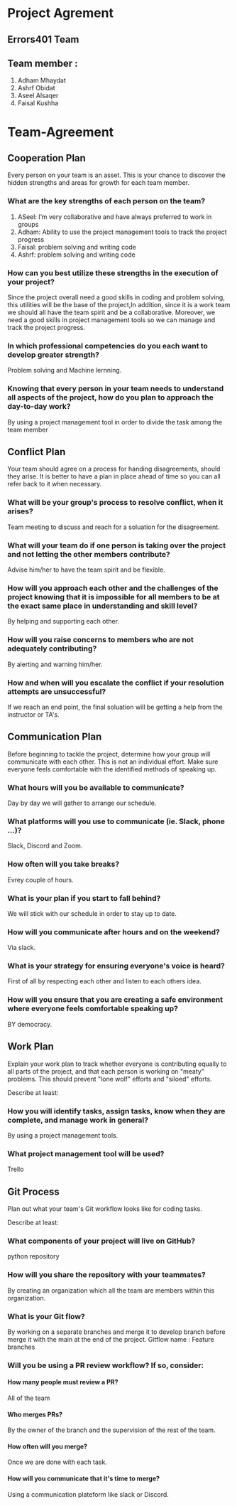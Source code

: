 # Project Agrement

## Errors401 Team

## Team member :
1. Adham Mhaydat
2. Ashrf Obidat
3. Aseel Alsaqer
4. Faisal Kushha

# Team-Agreement
## Cooperation Plan
Every person on your team is an asset. This is your chance to discover the hidden strengths and areas for growth for each team member.


### What are the key strengths of each person on the team?
1. ASeel: I’m very collaborative and have always preferred to work in groups
2. Adham: Ability to use the project management tools to track the project progress 
3. Faisal: problem solving and writing code
4. Ashrf: problem solving and writing code 


### How can you best utilize these strengths in the execution of your project?
Since the project overall need a good skills in coding and problem solving, this utilities will be the base of the project,In addition, since it is a work team we should all have the team spirit and be a collaborative. Moreover, we need a good skills in project management tools so we can manage and track the project progress.

### In which professional competencies do you each want to develop greater strength?
Problem solving and Machine lernning.
### Knowing that every person in your team needs to understand all aspects of the project, how do you plan to approach the day-to-day work?
By using a project management tool in order to divide the task among the team member


## Conflict Plan
Your team should agree on a process for handing disagreements, should they arise. It is better to have a plan in place ahead of time so you can all refer back to it when necessary.



### What will be your group's process to resolve conflict, when it arises?
Team meeting to discuss and reach for a soluation for the disagreement.

### What will your team do if one person is taking over the project and not letting the other members contribute?
Advise him/her to have the team spirit and be flexible.

### How will you approach each other and the challenges of the project knowing that it is impossible for all members to be at the exact same place in understanding and skill level?
By helping and supporting each other.

### How will you raise concerns to members who are not adequately contributing?
By alerting and warning him/her.

### How and when will you escalate the conflict if your resolution attempts are unsuccessful?
If we reach an end point, the final soluation will be getting a help from the instructor or TA's.

## Communication Plan
Before beginning to tackle the project, determine how your group will communicate with each other. This is not an individual effort. Make sure everyone feels comfortable with the identified methods of speaking up.



### What hours will you be available to communicate?
Day by day we will gather to arrange our schedule.

### What platforms will you use to communicate (ie. Slack, phone …)?
Slack, Discord and Zoom.

### How often will you take breaks?
Evrey couple of hours.

### What is your plan if you start to fall behind?
We will stick with our schedule in order to stay up to date.

### How will you communicate after hours and on the weekend?
Via slack.

### What is your strategy for ensuring everyone's voice is heard?
First of all by respecting each other and listen to each others idea.

### How will you ensure that you are creating a safe environment where everyone feels comfortable speaking up?
BY democracy.

## Work Plan
Explain your work plan to track whether everyone is contributing equally to all parts of the project, and that each person is working on "meaty" problems. This should prevent "lone wolf" efforts and "siloed" efforts.

Describe at least:

### How you will identify tasks, assign tasks, know when they are complete, and manage work in general?
By using a project management tools.

### What project management tool will be used?
Trello

## Git Process
Plan out what your team's Git workflow looks like for coding tasks.

Describe at least:

### What components of your project will live on GitHub?
python repository

### How will you share the repository with your teammates?
By creating an organization which all the team are  members within this organization.

### What is your Git flow?
By working on a separate branches and merge it to develop branch  before merge it with the main at the end of the project.
Gitflow name : Feature branches
### Will you be using a PR review workflow? If so, consider:
#### How many people must review a PR?
All of the team
#### Who merges PRs?
By the owner of the branch and the supervision of the rest of the team.
#### How often will you merge?
Once we are done with each task.
#### How will you communicate that it's time to merge?
Using a communication plateform like slack or Discord.
